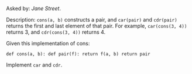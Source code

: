 Asked by: *Jane Street*.

Description: `cons(a, b)` constructs a pair, and `car(pair)` and `cdr(pair)` returns the first and last element of that pair. For example, `car(cons(3, 4))` returns 3, and `cdr(cons(3, 4))` returns 4.

Given this implementation of cons:

`
	def cons(a, b):
    	def pair(f):
    	    return f(a, b)
    	return pair
`


Implement `car` and `cdr`.
